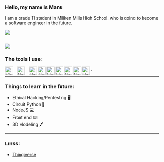 ### Hello, my name is Manu 
I am a grade 11 student in Miliken Mills High School, who is going to become a software engineer in the future.

![](https://github-readme-stats.vercel.app/api?username=ManuNarula&&show_icons=true&title_color=FFFFFF&icon_color=D8DEE9&text_color=8FBCBB&bg_color=4C566A)

![](https://github-readme-stats.vercel.app/api/top-langs/?username=ManuNarula&&show_icons=true&title_color=FFFFFF&icon_color=D8DEE9&text_color=FFFFFF&bg_color=4C566A)
---
### The tools I use: 
<img align="left" alt="Visual Studio Code" width="26px" src="https://cdn.jsdelivr.net/gh/devicons/devicon/icons/vscode/vscode-original.svg" style="padding-right:10px;" />
<img align="left" alt="Linux" width="26px" src="https://cdn.jsdelivr.net/gh/devicons/devicon/icons/linux/linux-original.svg" style="padding-right:10px;" />
<img align="left" alt="Linux" width="26px" src="https://cdn.jsdelivr.net/gh/devicons/devicon/icons/bash/bash-plain.svg"  />
<img align="left" alt="Linux" width="26px" src="https://cdn.jsdelivr.net/gh/devicons/devicon/icons/github/github-original.svg" />
<img align="left" alt="Linux" width="26px" src="https://cdn.jsdelivr.net/gh/devicons/devicon/icons/vim/vim-original.svg" />
<img align="left" alt="Linux" width="26px" src="https://cdn.jsdelivr.net/gh/devicons/devicon/icons/arduino/arduino-original-wordmark.svg" />
<img align="left" alt="Linux" width="26px" src="https://cdn.jsdelivr.net/gh/devicons/devicon/icons/raspberrypi/raspberrypi-original.svg" />
<img align="left" alt="Linux" width="26px" src="https://cdn.jsdelivr.net/gh/devicons/devicon/icons/python/python-original-wordmark.svg" />
<img align="left" alt="Linux" width="26px" src="https://cdn.jsdelivr.net/gh/devicons/devicon/icons/markdown/markdown-original.svg" />
.

---
### Things to learn in the future: 
+ Ethical Hacking/Pentesting 🖥️
+ Circuit Python 🐍
+ NodeJS 💻
+ Front end ⌨️
+ 3D Modeling 🖊️

--- 
### Links: 
+ [Thingiverse](https://www.thingiverse.com/25/designs)

<!--
**ManuNarula/ManuNarula** is a ✨ _special_ ✨ repository because its `README.md` (this file) appears on your GitHub profile.

Here are some ideas to get you started:

- 🔭 I’m currently working on ...
- 🌱 I’m currently learning ...
- 👯 I’m looking to collaborate on ...
- 🤔 I’m looking for help with ...
- 💬 Ask me about ...
- 📫 How to reach me: ...
- 😄 Pronouns: ...
- ⚡ Fun fact: ...
-->
